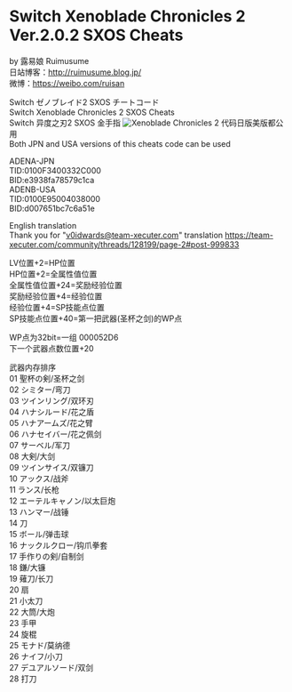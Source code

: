 # Switch Xenoblade Chronicles 2 Ver.2.0.2 SXOS Cheats
by 露易娘 Ruimusume</br>
日站博客：http://ruimusume.blog.jp/</br>
微博：https://weibo.com/ruisan</br>

Switch ゼノブレイド2 SXOS チートコード</br>
Switch Xenoblade Chronicles 2 SXOS Cheats</br>
Switch 异度之刃2 SXOS 金手指
<img src="https://i.imgur.com/vqhIzOP.jpg" alt="Xenoblade Chronicles 2"/>
代码日版美版都公用</br>
Both JPN and USA versions of this cheats code can be used

ADENA-JPN</br>
TID:0100F3400332C000</br>
BID:e3938fa78579c1ca</br>
ADENB-USA</br>
TID:0100E95004038000</br>
BID:d007651bc7c6a51e</br>

English translation</br>
Thank you for "v0idwards@team-xecuter.com" translation 
https://team-xecuter.com/community/threads/128199/page-2#post-999833

LV位置+2=HP位置</br>
HP位置+2=全属性值位置</br>
全属性值位置+24=奖励经验位置</br>
奖励经验位置+4=经验位置</br>
经验位置+4=SP技能点位置</br>
SP技能点位置+40=第一把武器(圣杯之剑)的WP点

WP点为32bit=一组 000052D6</br>
下一个武器点数位置+20</br>

武器内存排序</br>
01	聖杯の剣/圣杯之剑</br>
02	シミター/弯刀</br>
03	ツインリング/双环刃</br>
04	ハナシルード/花之盾</br>
05	ハナアームズ/花之臂</br>
06	ハナセイバー/花之佩剑</br>
07	サーベル/军刀</br>
08	大剣/大剑</br>
09	ツインサイス/双镰刀</br>
10	アックス/战斧</br>
11	ランス/长枪</br>
12	エーテルキャノン/以太巨炮</br>
13	ハンマー/战锤</br>
14	刀</br>
15	ボール/弹击球</br>
16	ナックルクロー/钩爪拳套</br>
17	手作りの剣/自制剑</br>
18	鎌/大镰</br>
19	薙刀/长刀</br>
20	扇</br>
21	小太刀</br>
22	大筒/大炮</br>
23	手甲</br>
24	旋棍</br>
25	モナド/莫纳德</br>
26	ナイフ/小刀</br>
27	デユアルソード/双剑</br>
28	打刀
